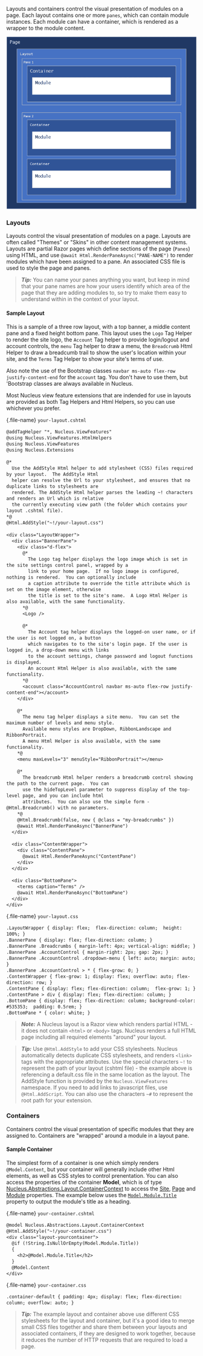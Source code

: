 Layouts and containers control the visual presentation of modules on a page.  Each layout contains one or more `panes`, which can contain module
instances.  Each module can have a container, which is rendered as a wrapper to the module content.

![Layouts and Containers](Layouts-and-Containers.png)

### Layouts
Layouts control the visual presentation of modules on a page.  Layouts are often called "Themes" or "Skins" in other content management systems.  Layouts 
are partial Razor pages which define sections of the page (`Panes`) using HTML, and use `@await Html.RenderPaneAsync("PANE-NAME")`
to render modules which have been assigned to a pane.  An associated CSS file is used to style the page and panes.

> **_Tip:_**  You can name your panes anything you want, but keep in mind that your pane names are how your users identify which area of the page that they
are adding modules to, so try to make them easy to understand within in the context of your layout.

#### Sample Layout
This is a sample of a three row layout, with a top banner, a middle content pane and a fixed height bottom pane.  This layout uses the `Logo` Tag Helper
to render the site logo, the `Account` Tag helper to provide login/logout and account controls, the `menu` Tag helper to draw a menu, the `Breadcrumb`
Html Helper to draw a breadcumb trail to show the user's location within your site, and the `Terms` Tag Helper to show your site's terms of use.  

Also note the use of the Bootstrap classes `navbar ms-auto flex-row justify-content-end` for the `account` tag.  You don't have to use them, but 
'Bootstrap classes are always available in Nucleus.

Most Nucleus view feature extensions that are indended for use in layouts are provided as both Tag Helpers and Html Helpers, so you can use whichever you 
prefer.

{.file-name}
`your-layout.cshtml`
```
@addTagHelper "*, Nucleus.ViewFeatures"
@using Nucleus.ViewFeatures.HtmlHelpers
@using Nucleus.ViewFeatures
@using Nucleus.Extensions

@*
  Use the AddStyle Html helper to add stylesheet (CSS) files required by your layout.  The AddStyle Html 
  helper can resolve the Url to your stylesheet, and ensures that no duplicate links to stylesheets are 
  rendered. The AddStyle Html helper parses the leading ~! characters and renders an Url which is relative 
  the currently executing view path (the folder which contains your layout .cshtml file).
*@
@Html.AddStyle("~!/your-layout.css")

<div class="LayoutWrapper">
  <div class="BannerPane">
    <div class="d-flex">
      @*  
        The Logo tag helper displays the logo image which is set in the site settings control panel, wrapped by a
        link to your home page.  If no logo image is configured, nothing is rendered.  You can optionally include 
        a caption attribute to override the title attribute which is set on the image element, otherwise 
        the title is set to the site's name.  A Logo Html Helper is also available, with the same functionality.
      *@
      <Logo />

      @*  
        The Account tag helper displays the logged-on user name, or if the user is not logged on, a button 
        which navigates to to the site's login page. If the user is logged in, a drop-down menu with links 
        to the account settings, change password and logout functions is displayed.  
        An account Html Helper is also available, with the same functionality.
      *@
      <account class="AccountControl navbar ms-auto flex-row justify-content-end"></account>
    </div>

    @*  
      The menu tag helper displays a site menu.  You can set the maximum number of levels and menu style.  
      Available menu styles are DropDown, RibbonLandscape and RibbonPortrait.
      A menu Html Helper is also available, with the same functionality.
    *@
    <menu maxLevels="3" menuStyle="RibbonPortrait"></menu>

    @*
      The breadcrumb Html helper renders a breadcrumb control showing the path to the current page.  You can 
      use the hideTopLevel parameter to suppress display of the top-level page, and you can include html 
      attributes.  You can also use the simple form - @Html.Breadcrumb() with no parameters.
    *@
    @Html.Breadcrumb(false, new { @class = "my-breadcrumbs" })
    @await Html.RenderPaneAsync("BannerPane")
  </div>

  <div class="ContentWrapper">
    <div class="ContentPane">
      @await Html.RenderPaneAsync("ContentPane")
    </div>
  </div>

  <div class="BottomPane">
    <terms caption="Terms" />
    @await Html.RenderPaneAsync("BottomPane")
  </div>
</div>
```

{.file-name}
`your-layout.css`
```
.LayoutWrapper { display: flex;  flex-direction: column;  height: 100%; }
.BannerPane { display: flex; flex-direction: column; }
.BannerPane .Breadcrumbs { margin-left: 4px; vertical-align: middle; }
.BannerPane .AccountControl { margin-right: 2px; gap: 2px; }
.BannerPane .AccountControl .dropdown-menu { left: auto; margin: auto; }
.BannerPane .AccountControl > * { flex-grow: 0; }
.ContentWrapper { flex-grow: 1; display: flex; overflow: auto; flex-direction: row; }
.ContentPane { display: flex; flex-direction: column;  flex-grow: 1; }
.ContentPane > div { display: flex; flex-direction: column; }
.BottomPane { display: flex; flex-direction: column; background-color: #535353;  padding: 0.5rem; }
.BottomPane * { color: white; }
```

> **_Note:_**  A Nucleus layout is a Razor view which renders partial HTML - it does not contain `<html>` or `<body>` tags.  Nucleus renders a full HTML 
page including all required elements "around" your layout.

> **_Tip:_**  Use `@Html.AddStyle` to add your CSS stylesheets.  Nucleus automatically detects duplicate CSS stylesheets, and renders `<link>` tags with the appropriate attributes.  Use
the special characters `~!` to represent the path of your layout (cshtml file) - the example above is referencing a default.css file in the same location as the layout.  The AddStyle function is
provided by the `Nucleus.ViewFeatures` namespace.  If you need to add links to javascript files, use `@Html.AddScript`.  You can also use the characters `~#` to represent the root 
path for your extension.

### Containers
Containers control the visual presentation of specific modules that they are assigned to.  Containers are "wrapped" around a module in a layout pane.

#### Sample Container
The simplest form of a container is one which simply renders `@Model.Content`, but your container will generally include other Html elements, as 
well as CSS styles to control prenentation.  You can also access the properties of the container **Model**, which is of type 
[Nucleus.Abstractions.Layout.ContainerContext](/api-documentation/Nucleus.Abstractions.xml/Nucleus.Abstractions.Layout.ContainerContext/) to 
access the [Site](/api-documentation/Nucleus.Abstractions.xml/Nucleus.Abstractions.Models.Site/), 
[Page](/api-documentation/Nucleus.Abstractions.xml/Nucleus.Abstractions.Models.Page/) and 
[Module](/api-documentation/Nucleus.Abstractions.xml/Nucleus.Abstractions.Models.PageModule/) properties.  The example below uses 
the [`Model.Module.Title`](/api-documentation/Nucleus.Abstractions.xml/Nucleus.Abstractions.Models.PageModule/#Title) property to output the 
module's title as a heading.

{.file-name}
`your-container.cshtml`
```
@model Nucleus.Abstractions.Layout.ContainerContext
@Html.AddStyle("~!/your-container.css")
<div class="layout-yourcontainer">
  @if (!String.IsNullOrEmpty(Model.Module.Title))
  {
    <h2>@Model.Module.Title</h2>
  }
  @Model.Content
</div>
```

{.file-name}
`your-container.css`
```
.container-default { padding: 4px; display: flex; flex-direction: column; overflow: auto; }
```

> **_Tip:_**  The example layout and container above use different CSS stylesheets for the layout and container, but it's a good idea to merge small CSS files together and share them between 
your layouts and associated containers, if they are designed to work together, because it reduces the number of HTTP requests that are required to load a page.  




